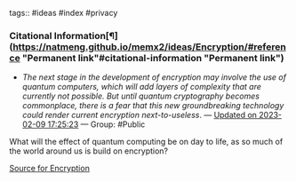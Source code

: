 tags:: #ideas #index #privacy
### Citational Information[¶](https://natmeng.github.io/memx2/ideas/Encryption/#reference "Permanent link"#citational-information "Permanent link")

- *The next stage in the development of encryption may involve the use of quantum computers, which will add layers of complexity that are currently not possible. But until quantum cryptography becomes commonplace, there is a fear that this new groundbreaking technology could render current encryption next-to-useless*. — [Updated on 2023-02-09 17:25:23](https://hyp.is/pR49-KjIEe2RHvvlFrU8cw/www.weforum.org/agenda/2019/02/a-brief-history-of-cryptography-and-why-it-matters/) — Group: #Public

What will the effect of quantum computing be on day to life, as so much of the world around us is build on encryption?

[Source for Encryption](https://natmeng.github.io/memx2/sources/Encryption/)